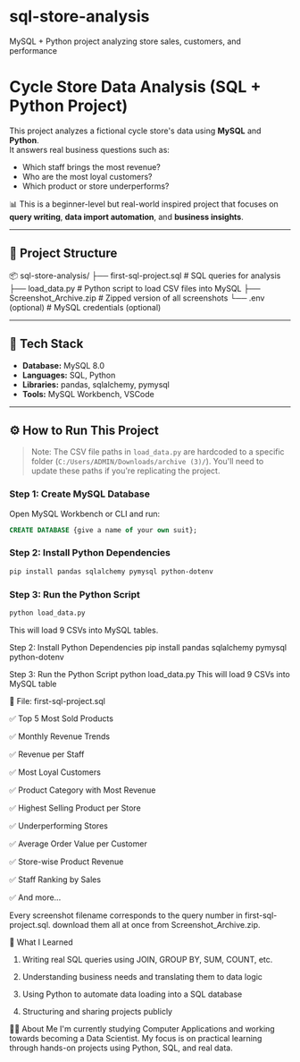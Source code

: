 # sql-store-analysis
MySQL + Python project analyzing store sales, customers, and performance
# Cycle Store Data Analysis (SQL + Python Project)

This project analyzes a fictional cycle store's data using **MySQL** and **Python**.  
It answers real business questions such as:  
- Which staff brings the most revenue?
- Who are the most loyal customers?
- Which product or store underperforms?

📊 This is a beginner-level but real-world inspired project that focuses on **query writing**, **data import automation**, and **business insights**.

---

## 📁 Project Structure
📦 sql-store-analysis/
├── first-sql-project.sql # SQL queries for analysis
├── load_data.py # Python script to load CSV files into MySQL
├── Screenshot_Archive.zip # Zipped version of all screenshots
└── .env (optional) # MySQL credentials (optional)

---

## 🧪 Tech Stack

- **Database:** MySQL 8.0
- **Languages:** SQL, Python
- **Libraries:** pandas, sqlalchemy, pymysql
- **Tools:** MySQL Workbench, VSCode

---

## ⚙️ How to Run This Project

> Note: The CSV file paths in `load_data.py` are hardcoded to a specific folder (`C:/Users/ADMIN/Downloads/archive (3)/`). You'll need to update these paths if you're replicating the project.

### Step 1: Create MySQL Database

Open MySQL Workbench or CLI and run:

```sql
CREATE DATABASE {give a name of your own suit};
```

### Step 2: Install Python Dependencies
```bash
pip install pandas sqlalchemy pymysql python-dotenv
```

### Step 3: Run the Python Script
```bash
python load_data.py
```

This will load 9 CSVs into MySQL tables.

Step 2: Install Python Dependencies
pip install pandas sqlalchemy pymysql python-dotenv

Step 3: Run the Python Script
python load_data.py
This will load 9 CSVs into MySQL table

📄 File: first-sql-project.sql

✅ Top 5 Most Sold Products

✅ Monthly Revenue Trends

✅ Revenue per Staff

✅ Most Loyal Customers

✅ Product Category with Most Revenue

✅ Highest Selling Product per Store

✅ Underperforming Stores

✅ Average Order Value per Customer

✅ Store-wise Product Revenue

✅ Staff Ranking by Sales

✅ And more...

Every screenshot filename corresponds to the query number in first-sql-project.sql.
download them all at once from Screenshot_Archive.zip.

📌 What I Learned
1. Writing real SQL queries using JOIN, GROUP BY, SUM, COUNT, etc.

2. Understanding business needs and translating them to data logic

3. Using Python to automate data loading into a SQL database

4. Structuring and sharing projects publicly

🙋‍♂️ About Me
I'm currently studying Computer Applications and working towards becoming a Data Scientist.
My focus is on practical learning through hands-on projects using Python, SQL, and real data.
